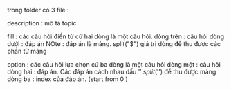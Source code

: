 trong folder có 3 file :

description : mô tả topic

fill : các câu hỏi điền từ
	cứ hai dòng là một câu hỏi.
	dòng trên : câu hỏi
	dòng dưới : đáp án
	NOte : đáp án là mảng. split("$") giá trị dòng để thu được các phần tử mảng

option : các câu hỏi lựa chọn
	cứ ba dòng là một câu hỏi
	dòng một : câu hỏi 
	dòng hai : đáp án. Các đáp án cách nhau dấu '$'. split('$') để thu được mảng
	dòng ba : index của đáp án. (start from 0 )
